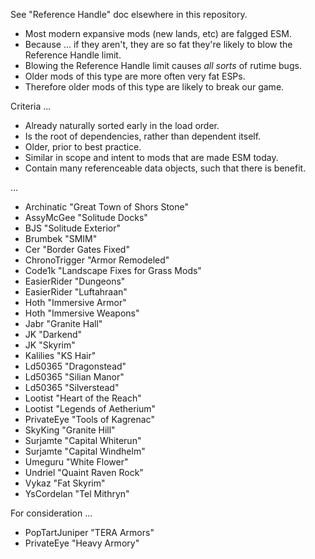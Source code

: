 
See "Reference Handle" doc elsewhere in this repository.

- Most modern expansive mods (new lands, etc) are falgged ESM.
- Because ... if they aren't, they are so fat they're likely to blow the Reference Handle limit.
- Blowing the Reference Handle limit causes _all sorts_ of rutime bugs.
- Older mods of this type are more often very fat ESPs.
- Therefore older mods of this type are likely to break our game.

Criteria ...

- Already naturally sorted early in the load order.
- Is the root of dependencies, rather than dependent itself.
- Older, prior to best practice.
- Similar in scope and intent to mods that are made ESM today.
- Contain many referenceable data objects, such that there is benefit.

...

- Archinatic "Great Town of Shors Stone"
- AssyMcGee "Solitude Docks"
- BJS "Solitude Exterior"
- Brumbek "SMIM"
- Cer "Border Gates Fixed"
- ChronoTrigger "Armor Remodeled"
- Code1k "Landscape Fixes for Grass Mods"
- EasierRider "Dungeons"
- EasierRider "Luftahraan"
- Hoth "Immersive Armor"
- Hoth "Immersive Weapons"
- Jabr "Granite Hall"
- JK "Darkend"
- JK "Skyrim"
- Kalilies "KS Hair"
- Ld50365 "Dragonstead"
- Ld50365 "Silian Manor"
- Ld50365 "Silverstead"
- Lootist "Heart of the Reach"
- Lootist "Legends of Aetherium"
- PrivateEye "Tools of Kagrenac"
- SkyKing "Granite Hill"
- Surjamte "Capital Whiterun"
- Surjamte "Capital Windhelm"
- Umeguru "White Flower"
- Undriel "Quaint Raven Rock"
- Vykaz "Fat Skyrim"
- YsCordelan "Tel Mithryn"

For consideration ...

- PopTartJuniper "TERA Armors"
- PrivateEye "Heavy Armory"
